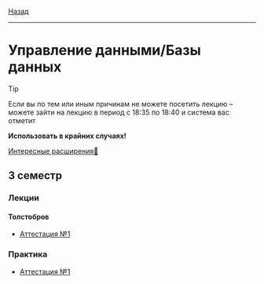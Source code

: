 [Назад](../../README.md)
***
# Управление данными/Базы данных
> [!TIP]
> Если вы по тем или иным причинам не можете посетить лекцию – можете зайти на лекцию в период с 18:35 по 18:40 и система вас отметит
>
> **Использовать в крайних случаях!**

[Интересные расширения👀](../../smth/resources.md#Прикладной-софт)

## 3 семестр
### Лекции
#### Толстобров
+ [Аттестация №1](ud-th-att-1-fact.md)
### Практика
+ [Аттестация №1](ud-pr-att-1-fact.md)
